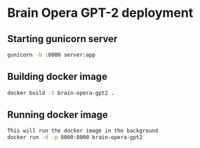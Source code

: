 # Brain Opera GPT-2 deployment

## Starting gunicorn server

```sh
gunicorn -b :8000 server:app
```

## Building docker image

```sh
docker build -t brain-opera-gpt2 .
```

## Running docker image

```sh
This will run the docker image in the background
docker run -d -p 8000:8000 brain-opera-gpt2
```
